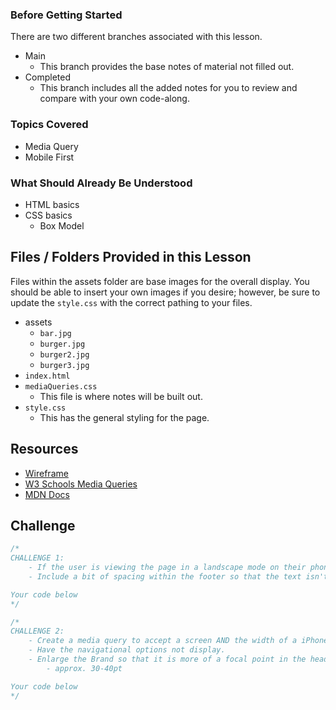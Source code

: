 ### Before Getting Started
There are two different branches associated with this lesson.
- Main
  - This branch provides the base notes of material not filled out.
- Completed
  - This branch includes all the added notes for you to review and compare with your own code-along.

### Topics Covered
- Media Query
- Mobile First 

### What Should Already Be Understood
- HTML basics
- CSS basics
  - Box Model

## Files / Folders Provided in this Lesson
Files within the assets folder are base images for the overall display. You should be able to insert your own images if you desire; however, be sure to update the `style.css` with the correct pathing to your files.

- assets
  - `bar.jpg`
  - `burger.jpg`
  - `burger2.jpg`
  - `burger3.jpg`
- `index.html`
- `mediaQueries.css`
  - This file is where notes will be built out.
- `style.css`
  - This has the general styling for the page.

## Resources
- [Wireframe](https://www.figma.com/file/zzBW5f5rSGmV3pT8wfSyBV/Upright---Media-Query-Wireframe?type=design&node-id=0-1&mode=design)
- [W3 Schools Media Queries](https://www.w3schools.com/css/css3_mediaqueries.asp)
- [MDN Docs](https://developer.mozilla.org/en-US/docs/Web/CSS/CSS_media_queries/Using_media_queries)

## Challenge
```css
/* 
CHALLENGE 1:
    - If the user is viewing the page in a landscape mode on their phone (galaxy), increase the font size of the nav bar and footer.
    - Include a bit of spacing within the footer so that the text isn't directly on the bottom of the screen.

Your code below
*/
```

```css
/*
CHALLENGE 2:
    - Create a media query to accept a screen AND the width of a iPhone SE (375px).
    - Have the navigational options not display.
    - Enlarge the Brand so that it is more of a focal point in the header. 
        - approx. 30-40pt

Your code below
*/
```
